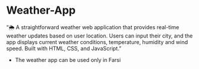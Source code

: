 # Weather-App
 “🌦️ A straightforward weather web application that provides real-time weather updates based on user location. Users can input their city, and the app displays current weather conditions, temperature, humidity and wind speed. Built with HTML, CSS, and JavaScript.”

- The weather app can be used only in Farsi